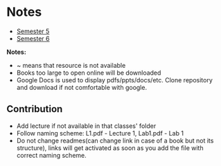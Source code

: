 # Notes
- [Semester 5][Sem5]
- [Semester 6][Sem6]


**Notes:**  
- ~ means that resource is not available
- Books too large to open online will be downloaded
- Google Docs is used to display pdfs/ppts/docs/etc. Clone repository and download if not comfortable with google.

## Contribution
- Add lecture if not available in that classes' folder
- Follow naming scheme: L1.pdf - Lecture 1, Lab1.pdf - Lab 1
- Do not change readmes(can change link in case of a book but not its structure), links will get activated as soon as you add the file with correct naming scheme.


[Sem5]: https://github.com/RaviRahar/Notes/tree/master/Sem5
[Sem6]: https://github.com/RaviRahar/Notes/tree/master/Sem6
